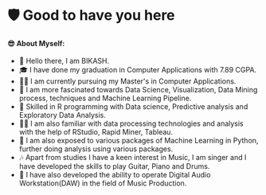 # 🛡 Good to have you here 
#### 😎 About Myself:
- 👦 Hello there, I am BIKASH.
- 🎓 I have done my graduation in Computer Applications with 7.89 CGPA.
- 👨‍🎓 I am currently pursuing my Master's in Computer Applications.
- 👀 I am more fascinated towards Data Science, Visualization, Data Mining process, techniques and Machine Learning Pipeline.
- 🌱 Skilled in R programming with Data science, Predictive analysis and Exploratory Data Analysis.
- 🤹‍♂️ I am also familiar with data processing technologies and analysis with the help of RStudio, Rapid Miner, Tableau. 
- 🎁 I am also exposed to various packages of Machine Learning in Python, further doing analysis using various packages.
- 🎶 Apart from studies I have a keen interest in Music, I am singer and I have developed the skills to play Guitar, Piano and Drums.
- 🎼 I have also developed the ability to operate Digital Audio Workstation(DAW) in the field of Music Production.
<!---
NickRig7/NickRig7 is a ✨ special ✨ repository because its `README.md` (this file) appears on your GitHub profile.
You can click the Preview link to take a look at your changes.
--->
